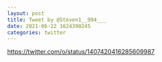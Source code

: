 ```yaml
--- 
layout: post 
title: Tweet by @Steven1__994___ 
date: 2021-06-22 1624390245 
categories: twitter 
--- 
```

https://twitter.com/o/status/1407420416285609987